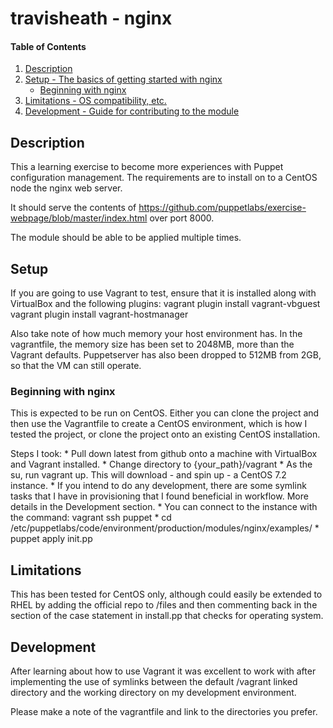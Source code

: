 # travisheath - nginx

#### Table of Contents

1. [Description](#description)
1. [Setup - The basics of getting started with nginx](#setup)
    * [Beginning with nginx](#beginning-with-nginx)
1. [Limitations - OS compatibility, etc.](#limitations)
1. [Development - Guide for contributing to the module](#development)

## Description

This a learning exercise to become more experiences with Puppet configuration management.
The requirements are to install on to a CentOS node the nginx web server. 

It should serve the contents of https://github.com/puppetlabs/exercise-webpage/blob/master/index.html
over port 8000. 

The module should be able to be applied multiple times.

## Setup

If you are going to use Vagrant to test, ensure that it is installed along with VirtualBox and the following plugins:
vagrant plugin install vagrant-vbguest
vagrant plugin install vagrant-hostmanager

Also take note of how much memory your host environment has. In the vagrantfile, the memory size has been set to 2048MB, more than the Vagrant defaults. Puppetserver has also been dropped to 512MB from 2GB, so that the VM can still operate. 

### Beginning with nginx

This is expected to be run on CentOS. Either you can clone the project and then 
use the Vagrantfile to create a CentOS environment, which is how I tested the project,
or clone the project onto an existing CentOS installation.

Steps I took:
	* Pull down latest from github onto a machine with VirtualBox and Vagrant installed.
	* Change directory to {your_path}/vagrant
	* As the su, run vagrant up.
		This will download - and spin up - a CentOS 7.2 instance.
	* If you intend to do any development, there are some symlink tasks that I have in provisioning that I found beneficial in workflow. More details in the Development section.
	* You can connect to the instance with the command: vagrant ssh puppet
	* cd /etc/puppetlabs/code/environment/production/modules/nginx/examples/
	* puppet apply init.pp

## Limitations

This has been tested for CentOS only, although could easily be extended to RHEL by adding the official repo to /files
and then commenting back in the section of the case statement in install.pp that checks for operating system.

## Development

After learning about how to use Vagrant it was excellent to work with after implementing the use of symlinks between the default 
/vagrant linked directory and the working directory on my development environment.

Please make a note of the vagrantfile and link to the directories you prefer.  


